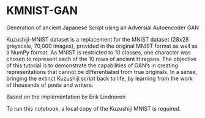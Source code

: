 # KMNIST-GAN
Generation of ancient Japanese Script using an Adversial Autoencoder GAN

Kuzushiji-MNIST dataset is a replacement for the MNIST dataset (28x28 grayscale, 70,000 images), provided in the original MNIST format as well as a NumPy format. As MNIST is restricted to 10 classes, one character was chosen to represent each of the 10 rows of ancient Hiragana.
The objective of this tutorial is to demonstrate the capabilities of GAN’s in creating representations that cannot be differentiated from true originals. In a sense,  bringing the extinct Kuzushiji script back to life, by learning from the work of thousands of poets and writers.

Based on the implementation by Erik Lindnoren

To run this notebook, a local copy of the Kuzushiji MNIST is required.
